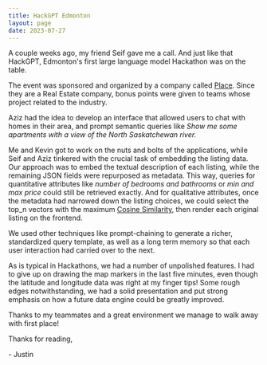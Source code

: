 ```yaml
---
title: HackGPT Edmonton
layout: page
date: 2023-07-27
---
```


A couple weeks ago, my friend Seif gave me a call. And just like that HackGPT, Edmonton's first large language model Hackathon was on the table.

The event was sponsored and organized by a company called [Place](https://place.com). Since they are a Real Estate company, bonus points were given to teams whose project related to the industry. 

Aziz had the idea to develop an interface that allowed users to chat with homes in their area, and prompt semantic queries like *Show me some apartments with a view of the North Saskatchewan river.* 

Me and Kevin got to work on the nuts and bolts of the applications, while Seif and Aziz tinkered with the crucial task of embedding the listing data. Our approach was to embed the textual description of each listing, while the remaining JSON fields were repurposed as metadata. This way, queries for quantitative attributes like *number of bedrooms and bathrooms* or *min and max price* could still be retrieved exactly. And for qualitative attributes, once the metadata had narrowed down the listing choices, we could select the top_n vectors with the maximum [Cosine Similarity](https://), then render each original listing on the frontend.  

We used other techniques like prompt-chaining to generate a richer, standardized query template, as well as a long term memory so that each user interaction had carried over to the next. 

As is typical in Hackathons, we had a number of unpolished features. I had to give up on drawing the map markers in the last five minutes, even though the latitude and longitude data was right at my finger tips! Some rough edges notwithstanding, we had a solid presentation and put strong emphasis on how a future data engine could be greatly improved.  

Thanks to my teammates and a great environment we manage to walk away with first place!

Thanks for reading,

\- Justin